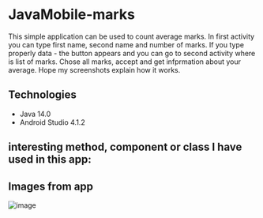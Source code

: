 # JavaMobile-marks
This simple application can be used to count average marks. In first activity you can type first name, second name and number of marks. If you type properly data - the button appears and you can go to second activity where is list of marks. Chose all marks, accept and get infprmation about your average. Hope my screenshots explain how it works.

## Technologies
- Java 14.0
- Android Studio 4.1.2

interesting method, component or class I have used in this app:
- 

## Images from app

![image](https://user-images.githubusercontent.com/73463891/115864869-d0501d80-a437-11eb-9532-2513945e605b.png)
